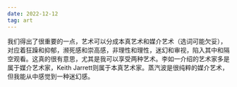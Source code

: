 ```yaml
---
date: 2022-12-12
tag: art
---
```

我们得出了很重要的一点，艺术可以分成本真艺术和媒介艺术（选词可能欠妥），对应着狂躁和抑郁，濒死感和崇高感，非理性和理性，迷幻和审视，陷入其中和隔空观看。这真的很有意思，尤其是我可以享受两种艺术。李如一介绍的艺术家多是属于媒介艺术家，Keith Jarrett则属于本真艺术家。蒸汽波是很纯粹的媒介艺术，但我能从中感觉到一种迷幻感。